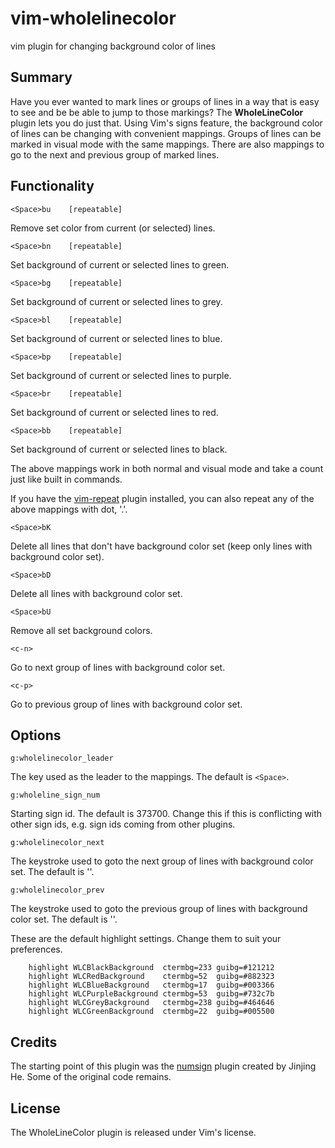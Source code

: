 # vim-wholelinecolor
vim plugin for changing background color of lines

## Summary

Have you ever wanted to mark lines or groups of lines in a way that is easy
to see and be be able to jump to those markings? The **WholeLineColor** plugin
lets you do just that. Using Vim's signs feature, the background color of
lines can be changing with convenient mappings. Groups of lines can be
marked in visual mode with the same mappings. There are also mappings to
go to the next and previous group of marked lines.

## Functionality

```vim
<Space>bu    [repeatable]
```
Remove set color from current (or selected) lines.


```vim
<Space>bn    [repeatable]
```
Set background of current or selected lines to green.


```vim
<Space>bg    [repeatable]
```
Set background of current or selected lines to grey.


```vim
<Space>bl    [repeatable]
```
Set background of current or selected lines to blue.


```vim
<Space>bp    [repeatable]
```
Set background of current or selected lines to purple.


```vim
<Space>br    [repeatable]
```
Set background of current or selected lines to red.


```vim
<Space>bb    [repeatable]
```
Set background of current or selected lines to black.


The above mappings work in both normal and visual mode and take a count just
like built in commands.

If you have the [vim-repeat](https://github.com/tpope/vim-repeat) plugin
installed, you can also repeat any of the above mappings with dot, '.'.


```vim
<Space>bK
```
Delete all lines that don't have background color set (keep only lines with
background color set).


```vim
<Space>bD
```
Delete all lines with background color set.


```vim
<Space>bU
```
Remove all set background colors.


```vim
<c-n>
```
Go to next group of lines with background color set.


```vim
<c-p>
```
Go to previous group of lines with background color set.

## Options

```vim
g:wholelinecolor_leader
```
The key used as the leader to the mappings. The default is `<Space>`.

```vim
g:wholeline_sign_num
```
Starting sign id. The default is 373700. Change this if this is conflicting
with other sign ids, e.g. sign ids coming from other plugins.

```vim
g:wholelinecolor_next
```
The keystroke used to goto the next group of lines with background color set.
The default is '<c-n>'.

```vim
g:wholelinecolor_prev
```
The keystroke used to goto the previous group of lines with background color
set. The default is '<c-p>'.

These are the default highlight settings. Change them to suit your preferences.

```vim
    highlight WLCBlackBackground  ctermbg=233 guibg=#121212
    highlight WLCRedBackground    ctermbg=52  guibg=#882323
    highlight WLCBlueBackground   ctermbg=17  guibg=#003366
    highlight WLCPurpleBackground ctermbg=53  guibg=#732c7b
    highlight WLCGreyBackground   ctermbg=238 guibg=#464646
    highlight WLCGreenBackground  ctermbg=22  guibg=#005500
```

## Credits

The starting point of this plugin was the [numsign](https://github.com/vim-scripts/numsign.vim) plugin created by Jinjing He.
Some of the original code remains.

## License
The WholeLineColor plugin is released under Vim's license.

